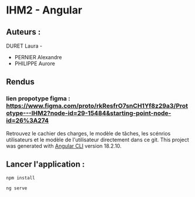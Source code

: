 # IHM2 - Angular 
## Auteurs :
DURET Laura - 
- PERNIER Alexandre
- PHILIPPE Aurore


## Rendus 
### lien propotype figma : https://www.figma.com/proto/rkResfrO7snCH1Yf8z29a3/Prototype---IHM2?node-id=29-15484&starting-point-node-id=26%3A274 
Retrouvez le cachier des charges, le modèle de tâches, les scénrios utilisateurs et le modèle de l'utilisateur directement dans ce git.
This project was generated with [Angular CLI](https://github.com/angular/angular-cli) version 18.2.10.

## Lancer l'application :
```
npm install
```

```
ng serve
```

